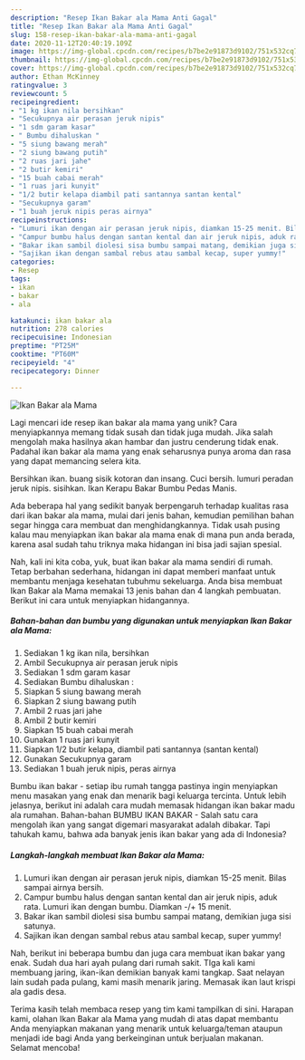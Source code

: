 ```yaml
---
description: "Resep Ikan Bakar ala Mama Anti Gagal"
title: "Resep Ikan Bakar ala Mama Anti Gagal"
slug: 158-resep-ikan-bakar-ala-mama-anti-gagal
date: 2020-11-12T20:40:19.109Z
image: https://img-global.cpcdn.com/recipes/b7be2e91873d9102/751x532cq70/ikan-bakar-ala-mama-foto-resep-utama.jpg
thumbnail: https://img-global.cpcdn.com/recipes/b7be2e91873d9102/751x532cq70/ikan-bakar-ala-mama-foto-resep-utama.jpg
cover: https://img-global.cpcdn.com/recipes/b7be2e91873d9102/751x532cq70/ikan-bakar-ala-mama-foto-resep-utama.jpg
author: Ethan McKinney
ratingvalue: 3
reviewcount: 5
recipeingredient:
- "1 kg ikan nila bersihkan"
- "Secukupnya air perasan jeruk nipis"
- "1 sdm garam kasar"
- " Bumbu dihaluskan "
- "5 siung bawang merah"
- "2 siung bawang putih"
- "2 ruas jari jahe"
- "2 butir kemiri"
- "15 buah cabai merah"
- "1 ruas jari kunyit"
- "1/2 butir kelapa diambil pati santannya santan kental"
- "Secukupnya garam"
- "1 buah jeruk nipis peras airnya"
recipeinstructions:
- "Lumuri ikan dengan air perasan jeruk nipis, diamkan 15-25 menit. Bilas sampai airnya bersih."
- "Campur bumbu halus dengan santan kental dan air jeruk nipis, aduk rata. Lumuri ikan dengan bumbu. Diamkan -/+ 15 menit."
- "Bakar ikan sambil diolesi sisa bumbu sampai matang, demikian juga sisi satunya."
- "Sajikan ikan dengan sambal rebus atau sambal kecap, super yummy!"
categories:
- Resep
tags:
- ikan
- bakar
- ala

katakunci: ikan bakar ala 
nutrition: 278 calories
recipecuisine: Indonesian
preptime: "PT25M"
cooktime: "PT60M"
recipeyield: "4"
recipecategory: Dinner

---
```



![Ikan Bakar ala Mama](https://img-global.cpcdn.com/recipes/b7be2e91873d9102/751x532cq70/ikan-bakar-ala-mama-foto-resep-utama.jpg)

Lagi mencari ide resep ikan bakar ala mama yang unik? Cara menyiapkannya memang tidak susah dan tidak juga mudah. Jika salah mengolah maka hasilnya akan hambar dan justru cenderung tidak enak. Padahal ikan bakar ala mama yang enak seharusnya punya aroma dan rasa yang dapat memancing selera kita.

Bersihkan ikan. buang sisik kotoran dan insang. Cuci bersih. lumuri peradan jeruk nipis. sisihkan. Ikan Kerapu Bakar Bumbu Pedas Manis.

Ada beberapa hal yang sedikit banyak berpengaruh terhadap kualitas rasa dari ikan bakar ala mama, mulai dari jenis bahan, kemudian pemilihan bahan segar hingga cara membuat dan menghidangkannya. Tidak usah pusing kalau mau menyiapkan ikan bakar ala mama enak di mana pun anda berada, karena asal sudah tahu triknya maka hidangan ini bisa jadi sajian spesial.


Nah, kali ini kita coba, yuk, buat ikan bakar ala mama sendiri di rumah. Tetap berbahan sederhana, hidangan ini dapat memberi manfaat untuk membantu menjaga kesehatan tubuhmu sekeluarga. Anda bisa membuat Ikan Bakar ala Mama memakai 13 jenis bahan dan 4 langkah pembuatan. Berikut ini cara untuk menyiapkan hidangannya.

<!--inarticleads1-->

##### Bahan-bahan dan bumbu yang digunakan untuk menyiapkan Ikan Bakar ala Mama:

1. Sediakan 1 kg ikan nila, bersihkan
1. Ambil Secukupnya air perasan jeruk nipis
1. Sediakan 1 sdm garam kasar
1. Sediakan  Bumbu dihaluskan :
1. Siapkan 5 siung bawang merah
1. Siapkan 2 siung bawang putih
1. Ambil 2 ruas jari jahe
1. Ambil 2 butir kemiri
1. Siapkan 15 buah cabai merah
1. Gunakan 1 ruas jari kunyit
1. Siapkan 1/2 butir kelapa, diambil pati santannya (santan kental)
1. Gunakan Secukupnya garam
1. Sediakan 1 buah jeruk nipis, peras airnya


Bumbu ikan bakar - setiap ibu rumah tangga pastinya ingin menyiapkan menu masakan yang enak dan menarik bagi keluarga tercinta. Untuk lebih jelasnya, berikut ini adalah cara mudah memasak hidangan ikan bakar madu ala rumahan. Bahan-bahan BUMBU IKAN BAKAR - Salah satu cara mengolah ikan yang sangat digemari masyarakat adalah dibakar. Tapi tahukah kamu, bahwa ada banyak jenis ikan bakar yang ada di Indonesia? 

<!--inarticleads2-->

##### Langkah-langkah membuat Ikan Bakar ala Mama:

1. Lumuri ikan dengan air perasan jeruk nipis, diamkan 15-25 menit. Bilas sampai airnya bersih.
1. Campur bumbu halus dengan santan kental dan air jeruk nipis, aduk rata. Lumuri ikan dengan bumbu. Diamkan -/+ 15 menit.
1. Bakar ikan sambil diolesi sisa bumbu sampai matang, demikian juga sisi satunya.
1. Sajikan ikan dengan sambal rebus atau sambal kecap, super yummy!


Nah, berikut ini beberapa bumbu dan juga cara membuat ikan bakar yang enak. Sudah dua hari ayah pulang dari rumah sakit. TIga kali kami membuang jaring, ikan-ikan demikian banyak kami tangkap. Saat nelayan lain sudah pada pulang, kami masih menarik jaring. Memasak ikan laut krispi ala gadis desa. 

Terima kasih telah membaca resep yang tim kami tampilkan di sini. Harapan kami, olahan Ikan Bakar ala Mama yang mudah di atas dapat membantu Anda menyiapkan makanan yang menarik untuk keluarga/teman ataupun menjadi ide bagi Anda yang berkeinginan untuk berjualan makanan. Selamat mencoba!
